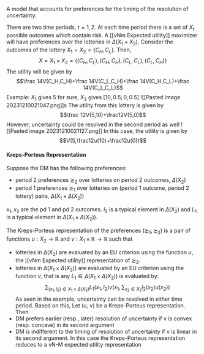 A model that accounts for preferences for the timing of the resolution of uncertainty.

There are two time periods, $t=1,2$. At each time period there is a set of $X_t$ possible outcomes which contain risk. A [[vNm Expected utility]] maximizer will have preferences over the lotteries in $\Delta(X_1\times X_2)$. Consider the outcomes of the lottery $X_1=X_2=\{C_H,C_L\}$. Then,$$X=X_1\times X_2=\{(C_H,C_L),(C_H,C_H),(C_L,C_L),(C_L,C_H)\}$$The utility will be given by $$\frac 14V(C_H,C_H)+\frac 14V(C_L,C_H)+\frac 14V(C_H,C_L)+\frac 14V(C_L,C_L)$$
Example:
$X_1$ gives 5 for sure, $X_2$ gives $[10,0.5;0,0.5]$
![[Pasted image 20231210021047.png]]s
The utility from this lottery is given by $$\frac 12V(5,10)+\frac12V(5,0)$$
However, uncertainty could be resolved in the second period as well
![[Pasted image 20231210021127.png]]
In this case, the utility is given by 
$$V(5,\frac12u(10)+\frac12u(0))$$
#### Kreps-Porteus Representation
Suppose the DM has the following preferences:
- period 2 preferences $\succsim_2$ over lotteries on period 2 outcomes, $\Delta(X_2)$
- period 1 preferences $\succsim_1$ over lotteries on (period 1 outcome, period 2 lottery) pairs, $\Delta(X_1\times\Delta(X_2))$

$x_1,x_2$ are the pd 1 and pd 2 outcomes. $l_2$ is a typical element in $\Delta(X_2)$ and $L_1$ is a typical element in $\Delta(X_1\times\Delta(X_2))$.

The Kreps-Porteus representation of the preferences $(\succsim_1,\succsim_2)$ is a pair of functions $u:X_2\to\mathbb R$ and $v:X_1\times\mathbb R\to\mathbb R$ such that 
- lotteries in $\Delta(X_2)$ are evaluated by an EU criterion using the function $u$, the [[vNm Expected utility]] representation of $\succsim_2$.
- lotteries in $\Delta(X_1\times\Delta(X_2))$ are evaluated by an EU criterion using the function $v$, that is any $L_1\in \Delta(X_1\times\Delta(X_2))$ is evaluated by:$$\sum_{(x_1,l_2)\in X_1\times\Delta (X_2)}L_1(x_1,l_2)v(x_1,\sum_{x_2\in X_2}l_2(x_2)u(x_2))$$
As seen in the example, uncertainty can be resolved in either time period. Based on this,
Let (u, v) be a Kreps-Porteus representation. Then 
- DM prefers earlier (resp., later) resolution of uncertainty if v is convex (resp. concave) in its second argument 
- DM is indifferent to the timing of resolution of uncertainty if v is linear in its second argument. In this case the Kreps-Porteus representation reduces to a vN-M expected utility representation